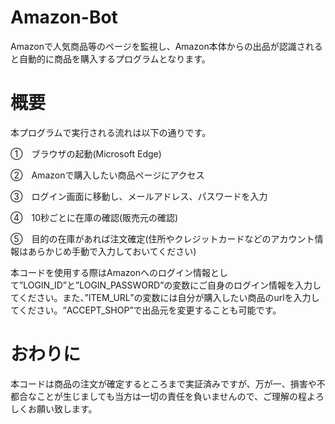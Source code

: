 # Amazon-Bot
Amazonで人気商品等のページを監視し、Amazon本体からの出品が認識されると自動的に商品を購入するプログラムとなります。

# 概要
本プログラムで実行される流れは以下の通りです。

①　ブラウザの起動(Microsoft Edge)

②　Amazonで購入したい商品ページにアクセス

③　ログイン画面に移動し、メールアドレス、パスワードを入力

④　10秒ごとに在庫の確認(販売元の確認)

⑤　目的の在庫があれば注文確定(住所やクレジットカードなどのアカウント情報はあらかじめ手動で入力しておいてください)

本コードを使用する際はAmazonへのログイン情報として”LOGIN_ID”と”LOGIN_PASSWORD”の変数にご自身のログイン情報を入力してください。また、”ITEM_URL”の変数には自分が購入したい商品のurlを入力してください。“ACCEPT_SHOP”で出品元を変更することも可能です。

# おわりに
本コードは商品の注文が確定するところまで実証済みですが、万が一、損害や不都合なことが生じましても当方は一切の責任を負いませんので、ご理解の程よろしくお願い致します。
